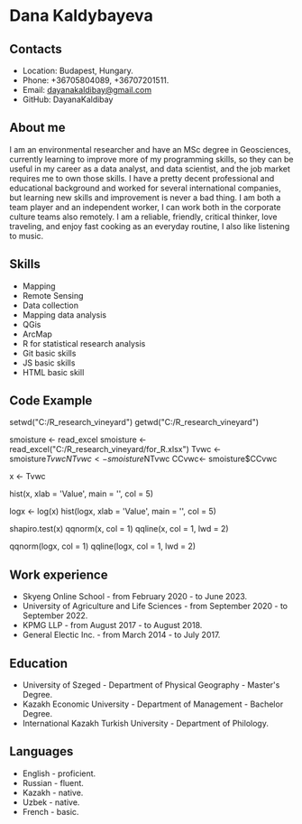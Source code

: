 # Dana Kaldybayeva

## Contacts
- Location: Budapest, Hungary.
- Phone: +36705804089, +36707201511.
- Email: dayanakaldibay@gmail.com
- GitHub: DayanaKaldibay

## About me
  I am an environmental researcher and have an MSc degree in Geosciences, currently learning to improve more of my programming skills, so they can be useful in my career as a data analyst, and data scientist, and the job market requires me to own those skills.
  I have a pretty decent professional and educational background and worked for several international companies, but learning new skills and improvement is never a bad thing. I am both a team player and an independent worker, I can work both in the corporate culture teams also remotely.
  I am a reliable, friendly, critical thinker, love traveling, and enjoy fast cooking as an everyday routine, I also like listening to music.

## Skills
- Mapping
- Remote Sensing
- Data collection
- Mapping data analysis
- QGis
- ArcMap
- R for statistical research analysis
- Git basic skills
- JS basic skills
- HTML basic skill

## Code Example

setwd("C:/R_research_vineyard")
getwd("C:/R_research_vineyard")

smoisture <- read_excel
smoisture <- read_excel("C:/R_research_vineyard/for_R.xlsx")
Tvwc <- smoisture$Tvwc
NTvwc <- smoisture$NTvwc
CCvwc<- smoisture$CCvwc

x <- Tvwc

hist(x,
     xlab = 'Value',
     main = '',
     col = 5)

logx <- log(x)
hist(logx,
     xlab = 'Value',
     main = '',
     col = 5)

shapiro.test(x)
qqnorm(x, col = 1)
qqline(x, col = 1, lwd = 2)

qqnorm(logx, col = 1)
qqline(logx, col = 1, lwd = 2)

## Work experience

- Skyeng Online School - from February 2020 - to June 2023.
- University of Agriculture and Life Sciences - from September 2020 - to September 2022.
- KPMG LLP - from August 2017 - to August 2018.
- General Electic Inc. - from March 2014 - to July 2017.

## Education

- University of Szeged - Department of Physical Geography - Master's Degree.
- Kazakh Economic University - Department of Management - Bachelor Degree.
- International Kazakh Turkish University - Department of Philology.

## Languages
- English - proficient.
- Russian - fluent.
- Kazakh - native.
- Uzbek - native.
- French - basic.




